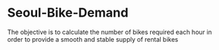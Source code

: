 # Seoul-Bike-Demand
The objective is to calculate the number of bikes required each hour in order to provide a smooth and stable supply of rental bikes
